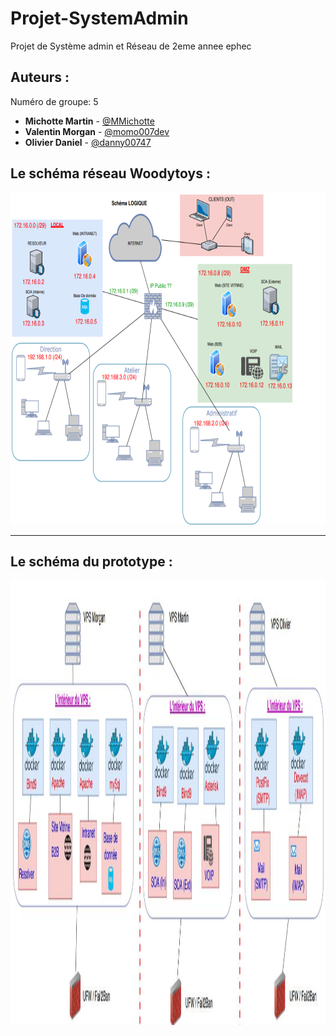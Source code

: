 # Projet-SystemAdmin

Projet de Système admin et Réseau de 2eme annee ephec

## Auteurs :

Numéro de groupe: 5

* **Michotte Martin** - [@MMichotte](https://github.com/MMichotte)
* **Valentin Morgan** - [@momo007dev](https://github.com/momo007dev)
* **Olivier Daniel** - [@danny00747](github.com/danny00747)

## Le schéma réseau Woodytoys : 

<img src="/img/logique.png" width="1362" height="531">

---
## Le schéma du prototype : 

<img src="/img/physique.png" width="1008" height="712">
